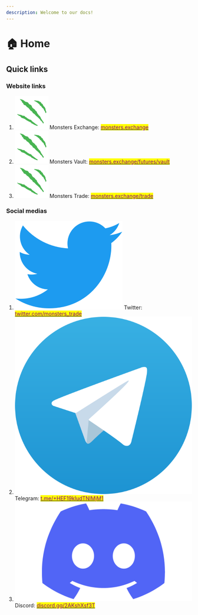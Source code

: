 ```yaml
---
description: Welcome to our docs!
---
```


# 🏠 Home

## Quick links

### Website links

1. &#x20;<img src=".gitbook/assets/image.png" alt="" data-size="line"> Monsters Exchange: [<mark style="color:purple;">monsters.exchange</mark>](https://monsters.exchange/)
2. &#x20;<img src=".gitbook/assets/image.png" alt="" data-size="line"> Monsters Vault: [<mark style="color:purple;">monsters.exchange/futures/vault</mark>](https://monsters.exchange/futures/vault)
3. &#x20;<img src=".gitbook/assets/image.png" alt="" data-size="line"> Monsters Trade: [<mark style="color:purple;">monsters.exchange/trade</mark>](https://monsters.exchange/trade)

### Social medias

1. &#x20; <img src=".gitbook/assets/image (1).png" alt="" data-size="line"> Twitter: [<mark style="color:purple;">twitter.com/monsters\_trade</mark>](https://twitter.com/monsters\_trade)
2. &#x20; <img src=".gitbook/assets/image (4).png" alt="" data-size="line">  Telegram: [<mark style="color:purple;">t.me/+HEF19kIudTNlMjM1</mark>](https://t.me/+HEF19kIudTNlMjM1)
3. <img src=".gitbook/assets/image (2).png" alt="" data-size="line">Discord: [<mark style="color:purple;">discord.gg/2AKshXsf3T</mark>](https://discord.com/invite/2AKshXsf3T)

